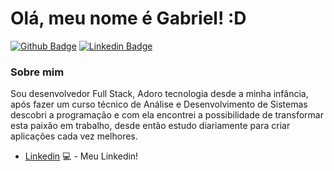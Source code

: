 # Olá, meu nome é Gabriel! :D

[![Github Badge](https://img.shields.io/badge/-Github-000?style=flat-square&logo=Github&logoColor=white&link=https://github.com/Gabriel774)](https://github.com/Gabriel774)
[![Linkedin Badge](https://img.shields.io/badge/-LinkedIn-blue?style=flat-square&logo=Linkedin&logoColor=white&link=https://www.linkedin.com/in/gabriel-santos-de-sousa-4b72aa208/)](https://www.linkedin.com/in/gabriel-santos-de-sousa-4b72aa208/)

### Sobre mim
Sou desenvolvedor Full Stack, Adoro tecnologia desde a minha infância, após fazer um curso técnico de Análise e Desenvolvimento de Sistemas descobri a programação e com ela encontrei a possibilidade de transformar esta paixão em trabalho, desde então estudo diariamente para criar aplicações cada vez melhores.

- [Linkedin](https://bit.ly/gabriel-santos-linkedin) 💻 - Meu Linkedin!
